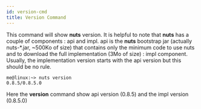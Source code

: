 ```yaml
---
id: version-cmd
title: Version Command
---
```



This command will show **nuts** version. It is helpful to note that **nuts** has a couple of components : api and impl.
api is the **nuts** bootstrap jar (actually nuts-*.jar, ~500Ko of size) that contains only the minimum code to use nuts and to download the full implementation (3Mo of size) : impl component. Usually, the implementation version starts with the api version but this should be no rule.
```
me@linux:~> nuts version
0.8.5/0.8.5.0
```
Here the **version** command show api version (0.8.5) and the impl version (0.8.5.0)
